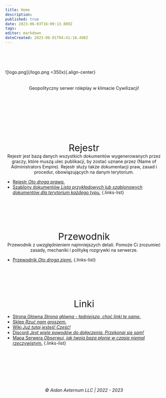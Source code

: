 ```yaml
---
title: Home
description: 
published: true
date: 2023-06-03T16:09:13.009Z
tags: 
editor: markdown
dateCreated: 2023-06-01T04:41:18.498Z
---
```


<div style="height: 50px"> </div>

![logo.png](/logo.png =350x){.align-center}
<div style="height: 20px"> </div>
<div align="center">Geopolityczny serwer roleplay w klimacie Cywilizacji!</div>
<div style="height: 150px"> </div>

<i class="fa-solid fa-book-open-cover"></i>




<div align="center" style="font-size: 30px;">Rejestr</div>
<div align="center">Rejestr jest bazą danych wszystkich dokumentów wygenerowanych przez graczy, które muszą ulec publikacji, by zostać uznane przez (Name of Administrators Empire). Rejestr służy także dokumentacji praw, zasad i procedur, obowiązujących na danym terytorium.</div> <!--- test --->


- [Rejestr *Oto droga prawa.*](/registry)
- [Szablony dokumentów *Lista przykładowych lub szablonowych dokumentów dla terytorium każdego typu.*](registry/template)
{.links-list}


<div style="height: 100px"> </div>

<div align="center" style="font-size: 30px;">Przewodnik</div>
<div align="center">Przewodnik z uwzględnieniem najmniejszych detali. Pomoże Ci zrozumieć zasady, mechaniki i politykę rozgrywki na serwerze.</div>


- [Przewodnik *Oto droga ziemi.*](/guide)
{.links-list}



<div style="height: 100px"> </div>  
<div align="center" style="font-size: 30px;">Linki</div>

- [<i class="fas fa-globe" style="color: #ffbb00;"></i> Strona Główna *Strona główna - ładniejsza, choć linki te same.*](https://exile.rocks)
- [<i class="fas fa-shopping-bag" style="color: #1cce49;"></i> Sklep *Rzuć nam groszem.*](https://shop.exile.rocks)
- [<i class="fas fa-book" style="color: #ff9b3d;"></i> Wiki *Już tutaj jesteś! Cześć!*](https://wiki.exile.rocks)
- [<i class="fab fa-discord" style="color: #869efd;"></i> Discord *Jest wiele powodów do dołączenia. Przekonaj się sam!*](https://discord.exile.rocks)
- [<i class="fas fa-atlas" style="color: #44e489;"></i> Mapa Serwera *Obserwuj, jak twoja baza płonie w czasie *niemal* rzeczywistym.*](https://map.exile.rocks)
{.links-list}
  
<div style="height: 100px"> </div>

###### <div align="center">© Aidan Aeternum LLC | 2022 - 2023</div>

